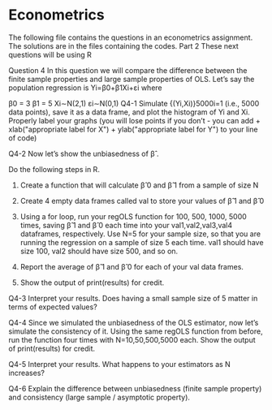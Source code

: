 # Econometrics
The following file contains the questions in an econometrics assignment. The solutions are in the files containing the codes.
Part 2
These next questions will be using R

Question 4
In this question we will compare the difference between the finite sample properties and large sample properties of OLS. Let’s say the population regression is
Yi=β0+β1Xi+εi
where

β0 = 3
β1 = 5
Xi∼N(2,1)
εi∼N(0,1)
Q4-1 Simulate {(Yi,Xi)}5000i=1 (i.e., 5000 data points), save it as a data frame, and plot the histogram of Yi and Xi. Properly label your graphs (you will lose points if you don’t - you can add + xlab("appropriate label for X") + ylab("appropriate label for Y") to your line of code)

Q4-2 Now let’s show the unbiasedness of β̂ .

Do the following steps in R.

1. Create a function that will calculate β̂ 0 and β̂ 1 from a sample of size N
2. Create 4 empty data frames called val to store your values of β̂ 1 and β̂ 0
3. Using a for loop, run your regOLS function for 100, 500, 1000, 5000 times, saving β̂ 1 and β̂ 0 each time into your val1,val2,val3,val4 dataframes, respectively. Use N=5 for your sample size, so that you are running the regression on a sample of size 5 each time. val1 should have size 100, val2 should have size 500, and so on.

4. Report the average of β̂ 1 and β̂ 0 for each of your val data frames.
5. Show the output of print(results) for credit.

Q4-3 Interpret your results. Does having a small sample size of 5 matter in terms of expected values?

Q4-4 Since we simulated the unbiasedness of the OLS estimator, now let’s simulate the consistency of it. Using the same regOLS function from before, run the function four times with N=10,50,500,5000 each.
Show the output of print(results) for credit.

Q4-5 Interpret your results. What happens to your estimators as N increases?

Q4-6 Explain the difference between unbiasedness (finite sample property) and consistency (large sample / asymptotic property).


